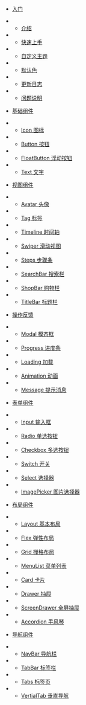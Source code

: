 * [入门]()
* * [介绍](home/introduce)
* * [快速上手](home/quick)
* * [自定义主题](home/custom)
* * [默认色](home/color)
* * [更新日志](home/update)
* * [问题说明](home/issue)
* [基础组件]()
* * [Icon 图标](base/icon)
* * [Button 按钮](base/button)
* * [FloatButton 浮动按钮](base/floatButton)
* * [Text 文字](base/text)
* [视图组件]()
* * [Avatar 头像](view/avatar)
* * [Tag 标签](view/tag)
* * [Timeline 时间轴](view/timeline)
* * [Swiper 滑动视图](view/swiper)
* * [Steps 步骤条](view/steps)
* * [SearchBar 搜索栏](view/searchBar)
* * [ShopBar 购物栏](view/shopBar)
* * [TitleBar 标题栏](view/titleBar)
* [操作反馈]()
* * [Modal 模态框](action/modal)
* * [Progress 进度条](action/progress)
* * [Loading 加载](action/loading)
* * [Animation 动画](action/animation)

* * [Message 提示消息](action/message)

* [表单组件]()
* * [Input 输入框](form/input)
* * [Radio 单选按钮](form/radio)
* * [Checkbox 多选按钮](form/checkbox)
* * [Switch 开关](form/switch)
* * [Select 选择器](form/select)
* * [ImagePicker 图片选择器](form/imagePicker)
* [布局组件]()
* - [Layout 基本布局](layout/layout)
* * [Flex 弹性布局](layout/flex)
* * [Grid 栅格布局](layout/grid)
* * [MenuList 菜单列表](layout/menuList)
* * [Card 卡片](layout/card)
* * [Drawer 抽屉](layout/drawer)
* * [ScreenDrawer 全屏抽屉](layout/screenDrawer)
* - [Accordion 手风琴](layout/accordion)
* [导航组件]()
* * [NavBar 导航栏](navigate/navBar)
* * [TabBar 标签栏](navigate/tabBar)
* * [Tabs 标签页](navigate/tabs)
* * [VertialTab 垂直导航](navigate/verticalTab)
